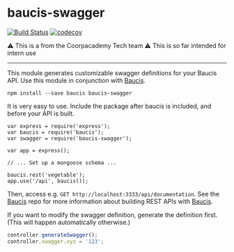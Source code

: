 baucis-swagger
==============

[![Build Status](https://travis-ci.com/CoorpAcademy/baucis-swagger.svg?branch=master)](https://travis-ci.com/CoorpAcademy/baucis-swagger)
[![codecov](https://codecov.io/gh/CoorpAcademy/baucis-swagger/branch/master/graph/badge.svg)](https://codecov.io/gh/CoorpAcademy/baucis-swagger)

:warning: This is a from the Coorpacademy Tech team :warning:
This is so far intended for intern use

--------

This module generates customizable swagger definitions for your Baucis API.  Use this module in conjunction with [Baucis](https://github.com/wprl/baucis).

    npm install --save baucis baucis-swagger

It is very easy to use.  Include the package after baucis is included, and before your API is built.

    var express = require('express');
    var baucis = require('baucis');
    var swagger = require('baucis-swagger');

    var app = express();

    // ... Set up a mongoose schema ...

    baucis.rest('vegetable');
    app.use('/api', baucis());

Then, access e.g. `GET http://localhost:3333/api/documentation`.  See the [Baucis](https://github.com/wprl/baucis) repo for more information about building REST APIs with [Baucis](https://github.com/wprl/baucis).

If you want to modify the swagger definition, generate the definition first.  (This will happen automatically otherwise.)

```javascript
controller.generateSwagger();
controller.swagger.xyz = '123';
```
